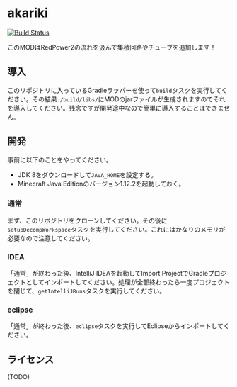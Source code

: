 # akariki

[![Build Status](https://travis-ci.org/Hexirp/akariki.svg?branch=master)](https://travis-ci.org/Hexirp/akariki)

このMODはRedPower2の流れを汲んで集積回路やチューブを追加します！

## 導入

このリポジトリに入っているGradleラッパーを使って`build`タスクを実行してください。その結果`./build/libs/`にMODのjarファイルが生成されますのでそれを導入してください。残念ですが開発途中なので簡単に導入することはできません。

## 開発

事前に以下のことをやってください。

* JDK 8をダウンロードして`JAVA_HOME`を設定する。
* Minecraft Java Editionのバージョン1.12.2を起動しておく。

### 通常

まず、このリポジトリをクローンしてください。その後に`setupDecompWorkspace`タスクを実行してください。これにはかなりのメモリが必要なので注意してください。

### IDEA

「通常」が終わった後、IntelliJ IDEAを起動してImport ProjectでGradleプロジェクトとしてインポートしてください。処理が全部終わったら一度プロジェクトを閉じて、`getIntelliJRuns`タスクを実行してください。

### eclipse

「通常」が終わった後、`eclipse`タスクを実行してEclipseからインポートしてください。

## ライセンス

(TODO)
